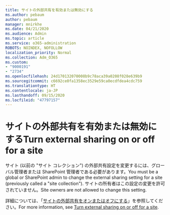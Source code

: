 ```yaml
---
title: サイトの外部共有を有効または無効にする
ms.author: pebaum
author: pebaum
manager: mnirkhe
ms.date: 04/21/2020
ms.audience: Admin
ms.topic: article
ms.service: o365-administration
ROBOTS: NOINDEX, NOFOLLOW
localization_priority: Normal
ms.collection: Adm_O365
ms.custom:
- "9000191"
- "2734"
ms.openlocfilehash: 24d170132070008b9c78aca39a0208f028e639b9
ms.sourcegitcommit: c6692ce0fa1358ec3529e59ca0ecdfdea4cdc759
ms.translationtype: HT
ms.contentlocale: ja-JP
ms.lasthandoff: 09/15/2020
ms.locfileid: "47797157"
---
```

# <a name="turn-external-sharing-on-or-off-for-a-site"></a><span data-ttu-id="f6cf7-102">サイトの外部共有を有効または無効にする</span><span class="sxs-lookup"><span data-stu-id="f6cf7-102">Turn external sharing on or off for a site</span></span>

<span data-ttu-id="f6cf7-103">サイト (以前の "サイト コレクション") の外部共有設定を変更するには、グローバル管理者または SharePoint 管理者である必要があります。</span><span class="sxs-lookup"><span data-stu-id="f6cf7-103">You must be a global or SharePoint admin to change the external sharing setting for a site (previously called a "site collection").</span></span> <span data-ttu-id="f6cf7-104">サイトの所有者はこの設定の変更を許可されていません。</span><span class="sxs-lookup"><span data-stu-id="f6cf7-104">Site owners are not allowed to change this setting.</span></span> 

<span data-ttu-id="f6cf7-105">詳細については、「[サイトの外部共有をオンまたはオフにする](https://docs.microsoft.com/sharepoint/change-external-sharing-site)」を参照してください。</span><span class="sxs-lookup"><span data-stu-id="f6cf7-105">For more information, see [Turn external sharing on or off for a site](https://docs.microsoft.com/sharepoint/change-external-sharing-site).</span></span>
